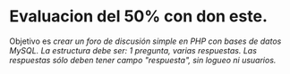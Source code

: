 Evaluacion del 50%  con don este.
=================================

Objetivo es _crear un foro de discusión simple en PHP con bases de datos MySQL.
La estructura debe ser: 1 pregunta, varias respuestas. Las respuestas sólo deben tener campo "respuesta", sin logueo ni usuarios._
